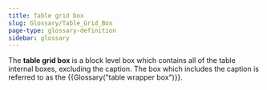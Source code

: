 ```yaml
---
title: Table grid box
slug: Glossary/Table_Grid_Box
page-type: glossary-definition
sidebar: glossary
---
```


The **table grid box** is a block level box which contains all of the table internal boxes, excluding the caption. The box which includes the caption is referred to as the {{Glossary("table wrapper box")}}.
